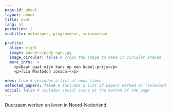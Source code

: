 ```yaml
---
page-id: about
layout: about
title: over
lang: nl
permalink: /
subtitle: ontwerper, programmeur, verzamelaar

profile:
  align: right
  image: banners/peak-age.jpg
  image_circular: false # crops the image to make it circular shaped
  more_info:  >
    <p>Daar gaat mijn kans op een Nobel-prijs</p>
    <p>(via Mastodon ionica)</p>

news: true # includes a list of news items
selected_papers: false # includes a list of papers marked as "selected={true}"
social: false # includes social icons at the bottom of the page
---
```


<!--
SPDX-FileCopyrightText: 2024-2025 EJ Broerse

SPDX-License-Identifier: CC-BY-NC-SA-4.0
-->

Duurzaam werken en leven
in Noord-Nederland.
